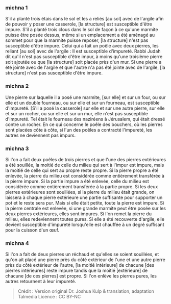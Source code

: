
### michna 1
S'il a planté trois étais dans le sol et les a reliés [au sol] avec de l'argile afin de pouvoir y poser une casserole, [la structure] est susceptible d'être impure. S'il a planté trois clous dans le sol de façon à ce qu'une marmite puisse être posée dessus, même si un emplacement a été aménagé au sommet pour que la marmite puisse reposer, [la structure] n'est pas susceptible d'être impure. Celui qui a fait un poêle avec deux pierres, les reliant [au sol] avec de l'argile : Il est susceptible d'impureté. Rabbi Judah dit qu'il n'est pas susceptible d'être impur, à moins qu'une troisième pierre soit ajoutée ou que [la structure] soit placée près d'un mur. Si une pierre a été jointe avec de l'argile et que l'autre n'a pas été jointe avec de l'argile, [la structure] n'est pas susceptible d'être impure.

### michna 2
Une pierre sur laquelle il a posé une marmite, [sur elle] et sur un four, ou sur elle et un double fourneau, ou sur elle et sur un fourneau, est susceptible d'impureté. [S'il a posé la casserole] sur elle et sur une autre pierre, sur elle et sur un rocher, ou sur elle et sur un mur, elle n'est pas susceptible d'impureté. Tel était le fourneau des naziréens à Jérusalem, qui était dressé contre un rocher. En ce qui concerne le poêle des bouchers, où les pierres sont placées côte à côte, si l'un des poêles a contracté l'impureté, les autres ne deviennent pas impurs.

### michna 3
Si l'on a fait deux poêles de trois pierres et que l'une des pierres extérieures a été souillée, la moitié de celle du milieu qui sert à l'impur est impure, mais la moitié de celle qui sert au propre reste propre. Si la pierre propre a été enlevée, la pierre du milieu est considérée comme entièrement transférée à la pierre impure. Si la partie impure a été enlevée, celle du milieu est considérée comme entièrement transférée à la partie propre. Si les deux pierres extérieures sont souillées, si la pierre du milieu était grande, on laissera à chaque pierre extérieure une partie suffisante pour supporter un pot et le reste sera pur. Mais si elle était petite, toute la pierre est impure. Si la pierre centrale est enlevée, si une grande marmite peut être posée sur les deux pierres extérieures, elles sont impures. Si l'on remet la pierre du milieu, elles redeviennent toutes pures. Si elle a été recouverte d'argile, elle devient susceptible d'impureté lorsqu'elle est chauffée à un degré suffisant pour la cuisson d'un œuf.

### michna 4
Si l'on a fait de deux pierres un réchaud et qu'elles se soient souillées, et qu'on ait placé une pierre près du côté extérieur de l'une et une autre pierre près du côté extérieur de l'autre, [la moitié intérieure] de chacune [des pierres intérieures] reste impure tandis que la moitié [extérieure] de chacune [de ces pierres] est propre. Si l'on enlève les pierres pures, les autres retournent à leur impureté.

>Crédit : Version original Dr. Joshua Kulp & translation, adaptation Talmedia
>Licence : CC BY-NC